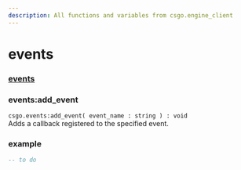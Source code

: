 ```yaml
---
description: All functions and variables from csgo.engine_client
---
```


# events

### [events](https://wiki.alliedmods.net/Counter-Strike:_Global_Offensive_Events)

### events:add\_event

`csgo.events:add_event( event_name : string ) : void`  
Adds a callback registered to the specified event.

### example

```lua
-- to do
```

